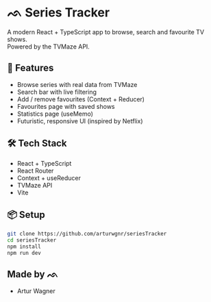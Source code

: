 # ᨒ Series Tracker

A modern React + TypeScript app to browse, search and favourite TV shows.  
Powered by the TVMaze API.

## 🚀 Features
- Browse series with real data from TVMaze
- Search bar with live filtering
- Add / remove favourites (Context + Reducer)
- Favourites page with saved shows
- Statistics page (useMemo)
- Futuristic, responsive UI (inspired by Netflix)

## 🛠️ Tech Stack
- React + TypeScript
- React Router
- Context + useReducer
- TVMaze API
- Vite

## 📦 Setup
```bash
git clone https://github.com/arturwgnr/seriesTracker
cd seriesTracker
npm install
npm run dev
```
## Made by ᨒ 
- Artur Wagner
